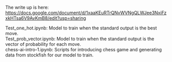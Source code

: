 The write up is here: https://docs.google.com/document/d/1xaaKEuRTrQNvWVNgQLWJee3NxiFzxkHTsa6V9AvKmB8/edit?usp=sharing

Test_one_hot.ipynb: Model to train when the standard output is the best move.  
Test_prob_vector.ipynb: Model to train when the standard output is the vector of probability for each move.  
chess-ai-intro-1.ipynb: Scripts for introducing chess game and generating data from stockfish for our model to train.

